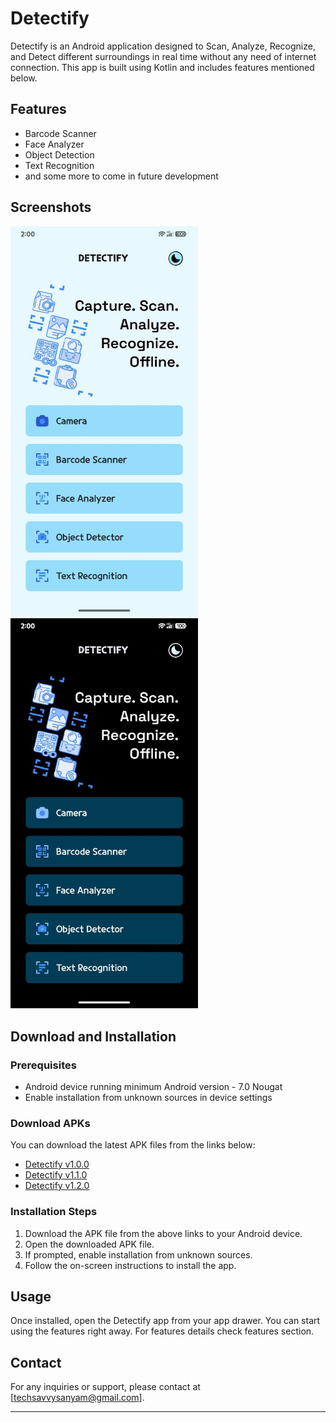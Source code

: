 # Detectify

Detectify is an Android application designed to Scan, Analyze, Recognize, and Detect different surroundings in real time without any need of internet connection. This app is built using Kotlin and includes features mentioned below.

## Features

- Barcode Scanner
- Face Analyzer
- Object Detection
- Text Recognition
- and some more to come in future development

## Screenshots

<img src="screenshots/screenshot1.jpg" alt="Screenshot 1" width="300"/>
<img src="screenshots/screenshot2.jpg" alt="Screenshot 2" width="300"/>

## Download and Installation

### Prerequisites

- Android device running minimum Android version - 7.0 Nougat
- Enable installation from unknown sources in device settings

### Download APKs

You can download the latest APK files from the links below:

- [Detectify v1.0.0](apks/detectify_v1.0.0.apk)
- [Detectify v1.1.0](apks/detectify_v2.0.0.apk)
- [Detectify v1.2.0](apks/detectify_v2.1.0.apk)

### Installation Steps

1. Download the APK file from the above links to your Android device.
2. Open the downloaded APK file.
3. If prompted, enable installation from unknown sources.
4. Follow the on-screen instructions to install the app.

## Usage

Once installed, open the Detectify app from your app drawer. You can start using the features right away. For features details check features section.

## Contact

For any inquiries or support, please contact at [techsavvysanyam@gmail.com].

---
